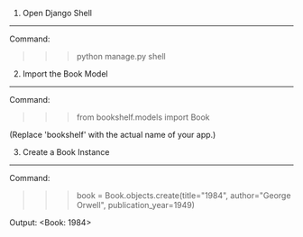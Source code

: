

1. Open Django Shell
--------------------
Command:
>>> python manage.py shell

2. Import the Book Model
------------------------
Command:
>>> from bookshelf.models import Book

(Replace 'bookshelf' with the actual name of your app.)

3. Create a Book Instance
-------------------------
Command:
>>> book = Book.objects.create(title="1984", author="George Orwell", publication_year=1949)

Output:
<Book: 1984>

